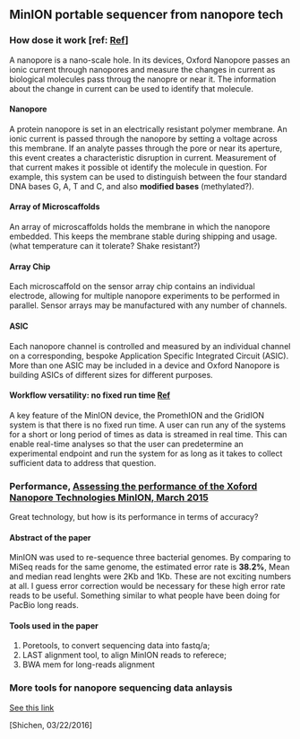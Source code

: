 ## MinION portable sequencer from nanopore tech
### How dose it work [ref: [Ref](https://nanoporetech.com/science-technology/how-it-works)]
A nanopore is a nano-scale hole. In its devices, Oxford Nanopore passes an ionic current through nanopores and measure the changes in current as biological molecules pass throug the nanopre or near it. The information about the change in current can be used to identify that molecule.
#### Nanopore
A protein nanopore is set in an electrically resistant polymer membrane. An ionic current is passed through the nanopore by setting a voltage across this membrane. If an analyte passes through the pore or near its aperture, this event creates a characteristic disruption in current. Measurement of that current makes it possible ot identify the molecule in question. For example, this system can be used to distinguish between the four standard DNA bases G, A, T and C, and also **modified bases** (methylated?).
#### Array of Microscaffolds
An array of microscaffolds holds the membrane in which the nanopore embedded. This keeps the membrane stable during shipping and usage. (what temperature can it tolerate? Shake resistant?)
#### Array Chip
Each microscaffold on the sensor array chip contains an individual electrode, allowing for multiple nanopore experiments to be performed in parallel. Sensor arrays may be manufactured with any number of channels.
#### ASIC
Each nanopore channel is controlled and measured by an individual channel on a corresponding, bespoke Application Specific Integrated Circuit (ASIC). More than one ASIC may be included in a device and Oxford Nanopore is building ASICs of different sizes for different purposes.

#### Workflow versatility: no fixed run time [Ref](https://nanoporetech.com/science-technology/workflow-versatility-no-fixed-run-time/workflow-versatility-no-fixed-run-time)
A key feature of the MinION device, the PromethION and the GridION system is that there is no fixed run time. A user can run any of the systems for a short or long period of times as data is streamed in real time. This can enable real-time analyses so that the user can predetermine an experimental endpoint and run the system for as long as it takes to collect sufficient data to address that question.

### Performance, [Assessing the performance of  the Xoford Nanopore Technologies MinION, March 2015](http://www.sciencedirect.com/science/article/pii/S2214753515000224)
Great technology, but how is its performance in terms of accuracy?
#### Abstract of the paper
MinION was used to re-sequence three bacterial genomes. By comparing to MiSeq reads for the same genome, the estimated error rate is **38.2%**, Mean and median read lenghts were 2Kb and 1Kb. 
These are not exciting numbers at all. I guess error correction would be necessary for these high error rate reads to be useful. Something similar to what people have been doing for PacBio long reads.
#### Tools used in the paper
1. Poretools, to convert sequencing data into fastq/a;
2. LAST alignment tool, to align MinION reads to referece;
3. BWA mem for long-reads alignment

### More tools for nanopore sequencing data anlaysis
[See this link](http://nextgenseek.com/2015/10/software-tools-for-oxford-nanopore-sequence-data/)


[Shichen, 03/22/2016]
